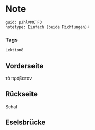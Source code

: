 # Note
```
guid: pJhlVMC`F3
notetype: Einfach (beide Richtungen)+
```

### Tags
```
Lektion8
```

## Vorderseite
τὸ πρόβατον

## Rückseite
Schaf

## Eselsbrücke

